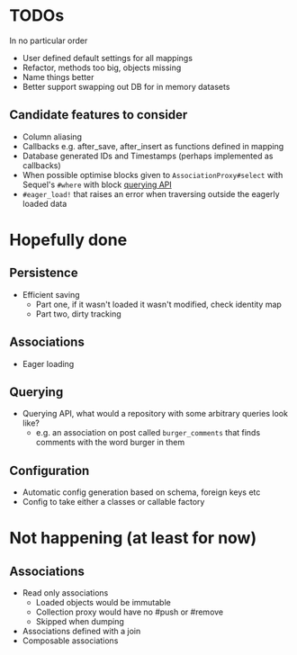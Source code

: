 # TODOs

In no particular order

* User defined default settings for all mappings
* Refactor, methods too big, objects missing
* Name things better
* Better support swapping out DB for in memory datasets

## Candidate features to consider
* Column aliasing
* Callbacks e.g. after_save, after_insert as functions defined in mapping
* Database generated IDs and Timestamps (perhaps implemented as callbacks)
* When possible optimise blocks given to `AssociationProxy#select` with
  Sequel's `#where` with block [querying API](http://sequel.jeremyevans.net/rdoc/files/doc/cheat_sheet_rdoc.html#label-AND%2FOR%2FNOT)
* `#eager_load!` that raises an error when traversing outside the eagerly
  loaded data

# Hopefully done

## Persistence
* Efficient saving
  - Part one, if it wasn't loaded it wasn't modified, check identity map
  - Part two, dirty tracking

## Associations
* Eager loading

## Querying
* Querying API, what would a repository with some arbitrary queries look like?
  - e.g. an association on post called `burger_comments` that finds comments
    with the word burger in them

## Configuration
* Automatic config generation based on schema, foreign keys etc
* Config to take either a classes or callable factory

# Not happening (at least for now)

## Associations
* Read only associations
  - Loaded objects would be immutable
  - Collection proxy would have no #push or #remove
  - Skipped when dumping
* Associations defined with a join
* Composable associations
